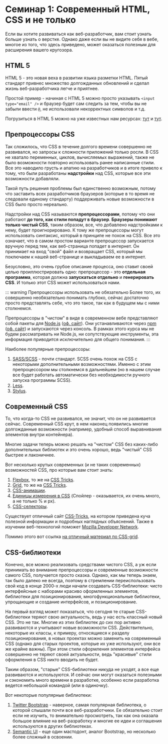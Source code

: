 # Семинар 1: Современный HTML, CSS и не только

Если вы хотите развиваться как веб-разработчик, вам стоит узнать больше узнать о верстке. Однако даже если вы не видите себя в вебе, многое из того, что здесь приведено, может оказаться полезным для расширения вашего кругозора.

## HTML 5

HTML 5 - это новая веха в развитии языка разметки HTML. Пятый стандарт привнес множество долгожданных обновлений и сделал жизнь веб-разработчика легче и приятнее.

Простой пример - начиная с HTML 5 можно просто указывать `<input type="email" />` и браузер будет сам следить за тем, чтобы вы не забыли ввести `@`, не использовали некорректных символов и т.д.

Погрузиться в HTML 5 можно на уже известных нам ресурсах: [тут](http://htmlbook.ru/html5) и [тут](https://html5book.ru/html-html5/).

## Препроцессоры CSS

Так сложилось, что CSS в течение долгого времени совершенно не развивался, но запросы к сложности приложений только росли. В CSS не хватало переменных, циклов, вычисляемых выражений, также не было возможности повторно использовать ранее написанные стили. Все это наводило грусть и апатию на разработчиков и в итоге привело к тому, что были разработаны **надстройки** над CSS, которые все эти возможности добавляли.

Такой путь решения проблемы был единственно возможным, потому что заставить всех разработчиков браузеров (которые в то время не следовали единому стандарту) поддерживать новые возможности в CSS было просто нереально.

Надстройки над CSS называются **препроцессорами**, потому что они работают **до того, как стили попадут в браузер**. **Браузеры понимают только чистый CSS**, таким образом, все, что добавлено надстройками к нему, будет проигнорировано. К тому же препроцессоры могут использовать синтаксис, который в принципе не похож на CSS. Все это означает, что в самом простом варианте препроцессор запускается вручную перед тем, как веб-страница попадет в интернет. Он принимает на вход "свой" файл и возвращает CSS, который мы поключаем к нашей веб-странице и выкладываем ее в интернет.

Безусловно, это очень грубое описание процесса, оно ставит своей целью проиллюстрировать одно: препроцессор - это **отдельная программа**, которая должна **запускаться отдельно** и **генерировать CSS**. И только этот CSS может использоваться нами.

::: warning Препроцессоры использовать не обязательно
Более того, их совершенно необязательно понимать глубоко, сейчас достаточно просто представлять себе, что это такое, так как в будущем мы с ними столкнемся.

Препроцессоры в "чистом" в виде в современном вебе представляют собой пакеты для [Node.js](https://ru.wikipedia.org/wiki/Node.js) ([оф. сайт](https://nodejs.org/en/)). Они устанавливаются через [npm](https://ru.wikipedia.org/wiki/NPM) ([оф. сайт](https://www.npmjs.com/)) и запускаются через консоль. В рамках этого курса мы не будем рассматривать ни Node.js, ни сопутствующие инструменты, эта информация приводится исключительно для общего понимания.
:::

Наиболее популярные препроцессоры:

1. [SASS/SCSS](https://sass-scss.ru/) - почти стандарт. SCSS очень похож на CSS с некоторыми дополнительными возможностями. Именно с этим препроцессором мы столкнемся в дальнейшем (но в нашем случае все будет работать автоматически без необходимости ручного запуска программы SCSS).
2. [Less](http://lesscss.org/).
3. [Stylus](http://stylus-lang.com/).

## Современный CSS

То, что когда-то CSS не развивался, не значит, что он не развивается сейчас. Современный CSS крут, в нем наконец появились многие долгожданные возможности (например, удобный способ выравнивания элементов внутри контейнера).

Многие задачи теперь можно решать на "чистом" CSS без каких-либо дополнительных библиотек и это очень хорошо, ведь "чистый" CSS быстрее и лаконичнее.

Вот несколько крутых современных (и не таких современных) возможностей CSS, про которые вам стоит знать:

1. [Flexbox](https://developer.mozilla.org/en-US/docs/Web/CSS/CSS_Flexible_Box_Layout/Basic_Concepts_of_Flexbox), то же на [CSS Tricks](https://css-tricks.com/snippets/css/a-guide-to-flexbox/).
2. [Grid](https://developer.mozilla.org/en-US/docs/Web/CSS/CSS_Grid_Layout), то же на [CSS Tricks](https://css-tricks.com/snippets/css/complete-guide-grid/).
3. [CSS-анимации](https://developer.mozilla.org/en-US/docs/Web/CSS/CSS_Transitions/Using_CSS_transitions).
4. [Единицы измерения в CSS](https://developer.mozilla.org/en-US/docs/Web/CSS/length) (Спойлер - оказывается, их очень много, а не только % и px).
5. [CSS-селекторы](https://developer.mozilla.org/ru/docs/Web/CSS/CSS_%D0%A1%D0%B5%D0%BB%D0%B5%D0%BA%D1%82%D0%BE%D1%80%D1%8B).

Существует отличный сайт [CSS-Tricks](https://css-tricks.com/), на котором приведена куча полезной информации и подробных наглядных объяснений. Также в изучении веб-технологий поможет [Mozilla Developer Network](https://developer.mozilla.org/en-US/).

Помимо этого вот ссылка [на отличный материал по CSS-grid](https://techblog.commercetools.com/gss-grid-application-layout-in-production-f60c65a05cfa).

## CSS-библиотеки

Конечно, все можно реализовать средствами чистого CSS, а уж если принимать во внимание препроцессоры и современные возможности самого CSS, получается просто сказка. Однако, как мы теперь знаем, так было далеко не всегда, поэтому в стремлении переиспользовать свой код в конце 2000-х люди начали создавать CSS-библиотеки: чисто интерфейсные с наборами красиво оформленных элементов, библиотеки для позиционирования, многофункциональные библиотеки, упрощающие и создание интерфейсов, и позиционирование.

На первый взгляд может показаться, что сегодня те старые CSS-библиотеки теряют свою актуальность, ведь у нас есть классный новый CSS. Это не так. Многие из этих библиотек до сих пор активно развиваются и учитывают новые возможности CSS. Действительно, некоторые их классы, к примеру, относящиеся к разделу позиционирования, в новых проектах можно заменить на современный CSS (однако для старых проектов, которые их уже используют, они все же крайне важны). При этом стили оформления элементов интерфейса совершенно не тяряют своей актуальности, ведь "красивые" стили оформления в CSS никто вводить не будет.

Таким образом, "старые" CSS-библиотеки никуда не уходят, а все еще развиваются и используются. И сейчас они могут оказаться полезными и сэкономить много времени в разработке, особенно если разработка ведется небольшой командой (или в одиночку).

Вот некоторые популярные библиотеки:

1. [Twitter Bootstrap](https://getbootstrap.com/docs/4.1/getting-started/introduction/) - наверное, самая популярная библиотека, о которой слышали почти все веб-разработчики. Ее обязательно стоит если не изучить, то внимательно просмотреть, так как она оказала большое влияние на веб-разработку и многие ее идеи и соглашения используются в других библиотеках.
2. [Semantic UI](https://semantic-ui.com/) - еще один мастодонт, аналог Bootstrap, но несколько более сложный в освоении.
